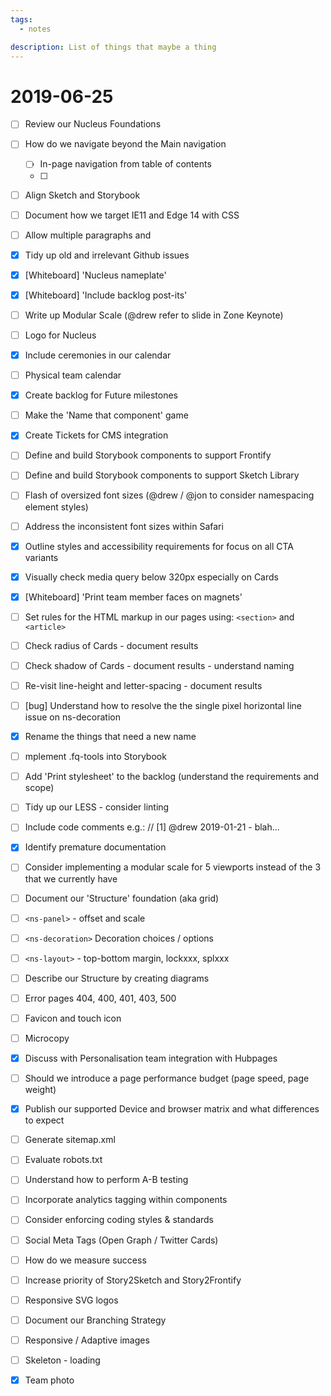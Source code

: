```yaml
---
tags:
  - notes

description: List of things that maybe a thing
---
```


# 2019-06-25

* [ ] Review our Nucleus Foundations
* [ ] How do we navigate beyond the Main navigation
  * [ ] In-page navigation from table of contents
  * [ ] 
* [ ] Align Sketch and Storybook
* [ ] Document how we target IE11 and Edge 14 with CSS
* [ ] Allow multiple paragraphs and
* [x] Tidy up old and irrelevant Github issues
* [x] \[Whiteboard\] 'Nucleus nameplate'
* [x] \[Whiteboard\] 'Include backlog post-its'
* [ ] Write up Modular Scale \(@drew refer to slide in Zone Keynote\)
* [ ] Logo for Nucleus
* [x] Include ceremonies in our calendar
* [ ] Physical team calendar
* [x] Create backlog for Future milestones
* [ ] Make the 'Name that component' game
* [x] Create Tickets for CMS integration
* [ ] Define and build Storybook components to support Frontify
* [ ] Define and build Storybook components to support Sketch Library
* [ ] Flash of oversized font sizes \(@drew / @jon to consider namespacing element styles\)
* [ ] Address the inconsistent font sizes within Safari
* [x] Outline styles and accessibility requirements for focus on all CTA variants
* [x] Visually check media query below 320px especially on Cards
* [x] \[Whiteboard\] 'Print team member faces on magnets'
* [ ] Set rules for the HTML markup in our pages using: `<section>` and `<article>`
* [ ] Check radius of Cards - document results
* [ ] Check shadow of Cards - document results - understand naming
* [ ] Re-visit line-height and letter-spacing - document results
* [ ] \[bug\] Understand how to resolve the the single pixel horizontal line issue on ns-decoration
* [x] Rename the things that need a new name
* [ ] mplement .fq-tools into Storybook
* [ ] Add 'Print stylesheet' to the backlog \(understand the requirements and scope\)
* [ ] Tidy up our LESS - consider linting
* [ ] Include code comments e.g.: // \[1\] @drew 2019-01-21 - blah...
* [x] Identify premature documentation
* [ ] Consider implementing a modular scale for 5 viewports instead of the 3 that we currently have
* [ ] Document our 'Structure' foundation \(aka grid\)
* [ ] `<ns-panel>` - offset and scale
* [ ] `<ns-decoration>` Decoration choices / options
* [ ] `<ns-layout>` - top-bottom margin, lockxxx, splxxx
* [ ] Describe our Structure by creating diagrams
* [ ] Error pages 404, 400, 401, 403, 500
* [ ] Favicon and touch icon
* [ ] Microcopy
* [x] Discuss with Personalisation team integration with Hubpages
* [ ] Should we introduce a page performance budget \(page speed, page weight\)
* [x] Publish our supported Device and browser matrix and what differences to expect
* [ ] Generate sitemap.xml
* [ ] Evaluate robots.txt
* [ ] Understand how to perform A-B testing
* [ ] Incorporate analytics tagging within components
* [ ] Consider enforcing coding styles & standards
* [ ] Social Meta Tags \(Open Graph / Twitter Cards\)
* [ ] How do we measure success
* [ ] Increase priority of Story2Sketch and Story2Frontify
* [ ] Responsive SVG logos
* [ ] Document our Branching Strategy
* [ ] Responsive / Adaptive images
* [ ] Skeleton - loading
* [x] Team photo

